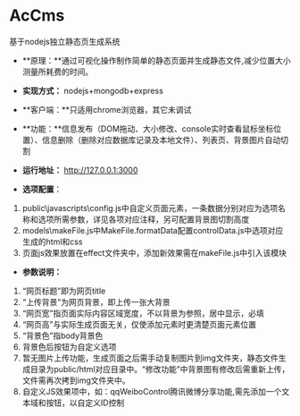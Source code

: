AcCms
=====

基于nodejs独立静态页生成系统

- **原理：**通过可视化操作制作简单的静态页面并生成静态文件,减少位置大小测量所耗费的时间。  
- **实现方式：** nodejs+mongodb+express 
- **客户端：**只适用chrome浏览器，其它未调试 
- **功能：**信息发布（DOM拖动、大小修改、console实时查看鼠标坐标位置）、信息删除（删除对应数据库记录及本地文件）、列表页、背景图片自动切割
- **运行地址：** http://127.0.0.1:3000 

- **选项配置**： 
1. public\javascripts\config.js中自定义页面元素，一条数据分别对应为选项名称和选项所需参数，详见各项对应注释，另可配置背景图切割高度 
2. models\makeFile.js中MakeFile.formatData配置controlData.js中选项对应生成的html和css 
3. 页面js效果放置在effect文件夹中，添加新效果需在makeFile.js中引入该模块 

- **参数说明：** 
1. “网页标题”即为网页title 
2. “上传背景”为网页背景，即上传一张大背景
3. “网页宽”指页面实际内容区域宽度，不以背景为参照，居中显示，必填 
4. “网页高”与实际生成页面无关，仅使添加元素时更清楚页面元素位置 
5. “背景色”指body背景色 
6. 背景色后按钮为自定义选项 
7. 暂无图片上传功能，生成页面之后需手动复制图片到img文件夹，静态文件生成目录为public/html对应目录中。“修改功能”中背景图有修改后需重新上传，文件需再次拷到img文件夹中。 
8. 自定义JS效果项中，如：qqWeiboControl腾讯微博分享功能,需先添加一个文本域和按钮，以自定义ID控制 







